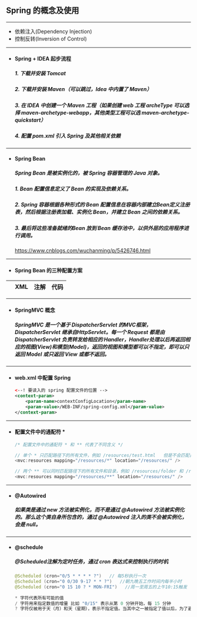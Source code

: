 ## Spring 的概念及使用

---
- 依赖注入(Dependency Injection)
- 控制反转(Inversion of Control)



---
- #### Spring + IDEA 起步流程
  ##### 1. 下载并安装 Tomcat
  ##### 2. 下载并安装 Maven（可以跳过，Idea 中内置了 Maven）
  ##### 3. 在 IDEA 中创建一个 Maven 工程（如果创建 web 工程 archeType 可以选择 maven-archetype-webapp，其他类型工程可以选 maven-archetype-quickstart）
  ##### 4. 配置 pom.xml 引入 Spring 及其他相关依赖





---
- #### Spring Bean
  ##### Spring Bean 是被实例化的，被 Spring 容器管理的 Java 对象。
  ##### 1. Bean 配置信息定义了 Bean 的实现及依赖关系。
  ##### 2. Spring 容器根据各种形式的 Bean 配置信息在容器内部建立Bean定义注册表，然后根据注册表加载、实例化 Bean，并建立 Bean 之间的依赖关系。
  ##### 3. 最后将这些准备就绪的Bean 放到 Bean 缓存池中，以供外层的应用程序进行调用。
  
  https://www.cnblogs.com/wuchanming/p/5426746.html

---
-  #### Spring Bean 的三种配置方案
  || XML | 注解 | 代码
  |--|--|--|--|




---
- #### SpringMVC 概念
  ##### SpringMVC 是一个基于 DispatcherServlet 的MVC框架，DispatcherServlet 继承自HttpServlet。每一个 Request 都是由 DispatcherServlet 负责转发给相应的 Handler，Handler处理以后再返回相应的视图(View)和模型(Model)，返回的视图和模型都可以不指定，即可以只返回 Model 或只返回 View 或都不返回。






---
- #### web.xml 中配置 Spring
  ```xml
  <--! 要读入的 spring 配置文件的位置 -->
  <context-param>  
      <param-name>contextConfigLocation</param-name>  
      <param-value>/WEB-INF/spring-config.xml</param-value>  
  </context-param>
  ```
  
  

---
- #### 配置文件中的通配符 *
  ```javascript
  /* 配置文件中的通配符 * 和 ** 代表了不同含义 */

  // 单个 * 只匹配路径下的所有文件，例如 /resources/test.html   但是不会匹配目录
  <mvc:resources mapping="/resources/*" location="/resources/" />

  // 两个 ** 可以同时匹配路径下的所有文件和目录，例如 /resources/folder 和 /resources/test.html
  <mvc:resources mapping="/resources/**" location="/resources/" />
  ```


---
- #### @Autowired
  ##### 如果类是通过 new 方法被实例化，而不是通过 @Autowired 方法被实例化的。那么这个类自身所包含的，通过 @Autowired 注入的类不会被实例化，会是 null。
  
  

---
- #### @schedule
  ##### @Scheduled注解为定时任务，通过 cron 表达式来控制执行的时机
  ```java
  @Scheduled (cron="0/5 * * * * ?")   // 每5秒执行一次 
  @Scheduled (cron="0 0/30 9-17 * * ?")   //朝九晚五工作时间内每半小时
  @Scheduled (cron="0 15 10 ? * MON-FRI")   //周一至周五的上午10:15触发 
      
  * 字符代表所有可能的值
  / 字符用来指定数值的增量 比如 "0/15" 表示从第 0 分钟开始，每 15 分钟
  ? 字符仅被用于天（月）和天（星期），表示不指定值。当其中之一被指定了值以后，为了避免冲突，需要将另一个子表达式的值设为 "?"
  ```

